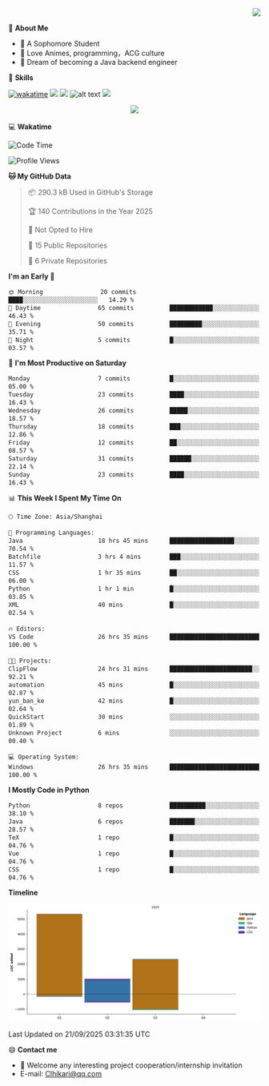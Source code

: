 <a href="#">
  <img align="right" src="https://github-readme-stats.vercel.app/api?username=Clhikari&count_private=true&show_icons=true&theme=tokyonight" />
</a>

<br>

💭 **About Me**

-  🏫 A Sophomore Student
-  🍕 Love Animes, programming，ACG culture
-  🌌 Dream of becoming a Java backend engineer

🍉 **Skills**

[![wakatime](https://wakatime.com/badge/user/b5fa9fdd-50fb-4d15-8df0-deae1c896269.svg)](https://wakatime.com/@b5fa9fdd-50fb-4d15-8df0-deae1c896269)
![](https://img.shields.io/badge/java-c47c1c)
![](https://img.shields.io/badge/-Python-3e74a2?style=flat-square&logo=Python&logoColor=fff)
![alt text](https://img.shields.io/badge/-Linux-000000?style=flat-square&logo=Linux&logoColor=fff)
![](https://img.shields.io/badge/-Docker-2496ED?style=flat-square&logo=Docker&logoColor=fff)

<p align="center">
<img src="https://profile-counter.glitch.me/Clhikari/count.svg" />
</p>

 💻 **Wakatime**
<!--START_SECTION:waka-->
![Code Time](http://img.shields.io/badge/Code%20Time-99%20hrs%2018%20mins-blue)

![Profile Views](http://img.shields.io/badge/Profile%20Views-203-blue)

**🐱 My GitHub Data** 

> 📦 290.3 kB Used in GitHub's Storage 
 > 
> 🏆 140 Contributions in the Year 2025
 > 
> 🚫 Not Opted to Hire
 > 
> 📜 15 Public Repositories 
 > 
> 🔑 6 Private Repositories 
 > 
**I'm an Early 🐤** 

```text
🌞 Morning                20 commits          ████░░░░░░░░░░░░░░░░░░░░░   14.29 % 
🌆 Daytime                65 commits          ████████████░░░░░░░░░░░░░   46.43 % 
🌃 Evening                50 commits          █████████░░░░░░░░░░░░░░░░   35.71 % 
🌙 Night                  5 commits           █░░░░░░░░░░░░░░░░░░░░░░░░   03.57 % 
```
📅 **I'm Most Productive on Saturday** 

```text
Monday                   7 commits           █░░░░░░░░░░░░░░░░░░░░░░░░   05.00 % 
Tuesday                  23 commits          ████░░░░░░░░░░░░░░░░░░░░░   16.43 % 
Wednesday                26 commits          █████░░░░░░░░░░░░░░░░░░░░   18.57 % 
Thursday                 18 commits          ███░░░░░░░░░░░░░░░░░░░░░░   12.86 % 
Friday                   12 commits          ██░░░░░░░░░░░░░░░░░░░░░░░   08.57 % 
Saturday                 31 commits          ██████░░░░░░░░░░░░░░░░░░░   22.14 % 
Sunday                   23 commits          ████░░░░░░░░░░░░░░░░░░░░░   16.43 % 
```


📊 **This Week I Spent My Time On** 

```text
🕑︎ Time Zone: Asia/Shanghai

💬 Programming Languages: 
Java                     18 hrs 45 mins      ██████████████████░░░░░░░   70.54 % 
Batchfile                3 hrs 4 mins        ███░░░░░░░░░░░░░░░░░░░░░░   11.57 % 
CSS                      1 hr 35 mins        ██░░░░░░░░░░░░░░░░░░░░░░░   06.00 % 
Python                   1 hr 1 min          █░░░░░░░░░░░░░░░░░░░░░░░░   03.85 % 
XML                      40 mins             █░░░░░░░░░░░░░░░░░░░░░░░░   02.54 % 

🔥 Editors: 
VS Code                  26 hrs 35 mins      █████████████████████████   100.00 % 

🐱‍💻 Projects: 
ClipFlow                 24 hrs 31 mins      ███████████████████████░░   92.21 % 
automation               45 mins             █░░░░░░░░░░░░░░░░░░░░░░░░   02.87 % 
yun_ban_ke               42 mins             █░░░░░░░░░░░░░░░░░░░░░░░░   02.64 % 
QuickStart               30 mins             ░░░░░░░░░░░░░░░░░░░░░░░░░   01.89 % 
Unknown Project          6 mins              ░░░░░░░░░░░░░░░░░░░░░░░░░   00.40 % 

💻 Operating System: 
Windows                  26 hrs 35 mins      █████████████████████████   100.00 % 
```

**I Mostly Code in Python** 

```text
Python                   8 repos             ██████████░░░░░░░░░░░░░░░   38.10 % 
Java                     6 repos             ███████░░░░░░░░░░░░░░░░░░   28.57 % 
TeX                      1 repo              █░░░░░░░░░░░░░░░░░░░░░░░░   04.76 % 
Vue                      1 repo              █░░░░░░░░░░░░░░░░░░░░░░░░   04.76 % 
CSS                      1 repo              █░░░░░░░░░░░░░░░░░░░░░░░░   04.76 % 
```



**Timeline**

![Lines of Code chart](https://raw.githubusercontent.com/Clhikari/Clhikari/main/assets/bar_graph.png)


 Last Updated on 21/09/2025 03:31:35 UTC
<!--END_SECTION:waka-->

 😄 **Contact me**
- 🚀 Welcome any interesting project cooperation/internship invitation
- E-mail: Clhikari@qq.com
